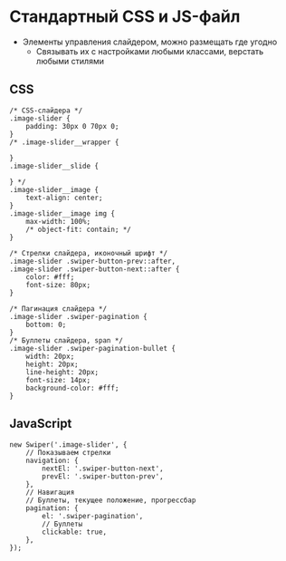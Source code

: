 # Стандартный CSS и JS-файл
- Элементы управления слайдером, можно размещать где угодно
    - Связывать их с настройками любыми классами, верстать любыми стилями

## CSS

    /* CSS-слайдера */
    .image-slider {
        padding: 30px 0 70px 0;
    }
    /* .image-slider__wrapper {

    }
    .image-slider__slide {

    } */
    .image-slider__image {
        text-align: center;
    }
    .image-slider__image img {
        max-width: 100%;
        /* object-fit: contain; */
    }

    /* Стрелки слайдера, иконочный шрифт */
    .image-slider .swiper-button-prev::after,
    .image-slider .swiper-button-next::after {
        color: #fff;
        font-size: 80px;
    }

    /* Пагинация слайдера */
    .image-slider .swiper-pagination {
        bottom: 0;
    }
    /* Буллеты слайдера, span */
    .image-slider .swiper-pagination-bullet {
        width: 20px;
        height: 20px;
        line-height: 20px;
        font-size: 14px;
        background-color: #fff;
    }

## JavaScript

    new Swiper('.image-slider', {
        // Показываем стрелки
        navigation: {
            nextEl: '.swiper-button-next',
            prevEl: '.swiper-button-prev',
        },
        // Навигация
        // Буллеты, текущее положение, прогрессбар
        pagination: {
            el: '.swiper-pagination',
            // Буллеты
            clickable: true,
        },
    });
